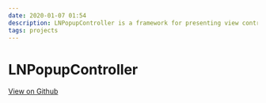 ```yaml
---
date: 2020-01-07 01:54
description: LNPopupController is a framework for presenting view controllers as popups of other view controllers, much like the Apple Music and Podcasts apps.
tags: projects
---
```


# LNPopupController

[View on Github](https://github.com/ZMcGuckin/LNPopupController)
